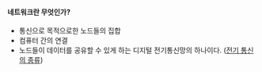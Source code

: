 #### 네트워크란 무엇인가?

- 통신으로 목적으로한 노드들의 집합
- 컴퓨터 간의 연결
- 노드들이 데이터를 공유할 수 있게 하는 디지털 전기통신망의 하나이다.
([전기 통신의 종류](https://ko.wikipedia.org/wiki/%EC%A0%84%EA%B8%B0_%ED%86%B5%EC%8B%A0))
